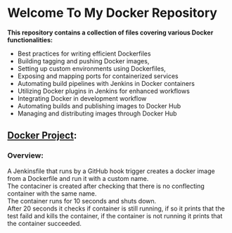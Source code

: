 # Welcome To My Docker Repository<br/>
**This repository contains a collection of files covering various Docker functionalities:**<br>
- Best practices for writing efficient Dockerfiles<br>
- Building tagging and pushing Docker images,<br> 
- Setting up custom environments using Dockerfiles,<br/> 
- Exposing and mapping ports for containerized services<br> 
- Automating build pipelines with Jenkins in Docker containers<br> 
- Utilizing Docker plugins in Jenkins for enhanced workflows<br>
- Integrating Docker in development workflow<br>
- Automating builds and publishing images to Docker Hub<br>
- Managing and distributing images through Docker Hub<br>

## [Docker Project](./Docker_Project):
### Overview:
A Jenkinsfile that runs by a GitHub hook trigger creates a docker image from a Dockerfile and run it with a custom name.<br> 
The contaciner is created after checking that there is no conflecting container with the same name.<br>
The container runs for 10 seconds and shuts down.<br>
After 20 seconds it checks if container is still running, if so it prints that the test faild and kills the container, if the container is not running it prints that the container succeeded.
